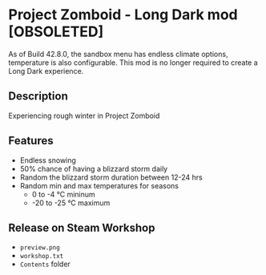 # Project Zomboid - Long Dark mod [OBSOLETED]

As of Build 42.8.0, the sandbox menu has endless climate options, temperature is also configurable. This mod is no longer required to create a Long Dark experience.

## Description

Experiencing rough winter in Project Zomboid

## Features

- Endless snowing
- 50% chance of having a blizzard storm daily
- Random the blizzard storm duration between 12-24 hrs
- Random min and max temperatures for seasons
  - 0 to -4 °C mininum
  - -20 to -25 °C maximum

## Release on Steam Workshop

- `preview.png`
- `workshop.txt`
- `Contents` folder
